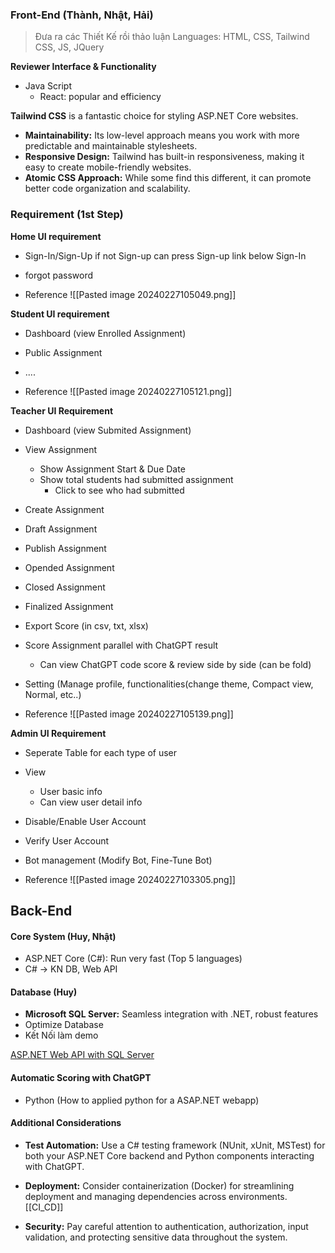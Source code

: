 ### Front-End (Thành, Nhật, Hải)
> Đưa ra các Thiết Kế rồi thảo luận
Languages: HTML, CSS, Tailwind CSS, JS, JQuery 


**Reviewer Interface & Functionality**
+ Java Script
	+ React: popular and efficiency

**Tailwind CSS** is a fantastic choice for styling ASP.NET Core websites.

+ **Maintainability:** Its low-level approach means you work with more predictable and maintainable stylesheets.
+ **Responsive Design:** Tailwind has built-in responsiveness, making it easy to create mobile-friendly websites.
+ **Atomic CSS Approach:** While some find this different, it can promote better code organization and scalability.



### Requirement (1st Step)

**Home UI requirement**
+ Sign-In/Sign-Up 
	if not Sign-up can press Sign-up link below Sign-In
+ forgot password

+ Reference
	![[Pasted image 20240227105049.png]]

**Student UI requirement**
+ Dashboard (view Enrolled Assignment)
+ Public Assignment
+ ....

+ Reference
	![[Pasted image 20240227105121.png]]

**Teacher UI Requirement**
+ Dashboard (view Submited Assignment)
+ View Assignment 
	+ Show Assignment Start & Due Date 
	+ Show total students had submitted assignment
		+ Click to see who had submitted


+ Create Assignment
+ Draft Assignment
+ Publish Assignment
+ Opended Assignment
+ Closed Assignment
+ Finalized Assignment
+ Export Score (in csv, txt, xlsx) 
+ Score Assignment parallel with ChatGPT result
	+ Can view ChatGPT code score & review side by side (can be fold)

+ Setting (Manage profile, functionalities(change theme, Compact view, Normal, etc..) 

+ Reference
	![[Pasted image 20240227105139.png]]

**Admin UI Requirement**
+ Seperate Table for each type of user
+ View
	+ User basic info
	+ Can view user detail info

+ Disable/Enable User Account
+ Verify User Account
+ Bot management (Modify Bot, Fine-Tune Bot)

+ Reference
	![[Pasted image 20240227103305.png]]



## Back-End


#### **Core System** (Huy, Nhật)
- ASP.NET Core (C#): Run very fast (Top 5 languages)
- C# -> KN DB, Web API


#### **Database** (Huy)
+ **Microsoft SQL Server:** Seamless integration with .NET, robust features
+ Optimize Database 
+ Kết Nối làm demo

[ASP.NET Web API with SQL Server](https://youtu.be/ifgZdY3T0Gs?si=Kh4XtZk2prKN2W-n)



#### **Automatic Scoring with ChatGPT**
+ Python
(How to applied python for a ASAP.NET webapp)



#### **Additional Considerations**

- **Test Automation:** Use a C# testing framework (NUnit, xUnit, MSTest) for both your ASP.NET Core backend and Python components interacting with ChatGPT.


- **Deployment:** Consider containerization (Docker) for streamlining deployment and managing dependencies across environments.
	[[CI_CD]] 


- **Security:** Pay careful attention to authentication, authorization, input validation, and protecting sensitive data throughout the system.